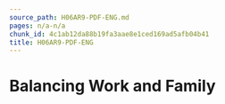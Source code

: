 ```yaml
---
source_path: H06AR9-PDF-ENG.md
pages: n/a-n/a
chunk_id: 4c1ab12da88b19fa3aae8e1ced169ad5afb04b41
title: H06AR9-PDF-ENG
---
```

# Balancing Work and Family
